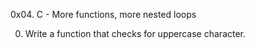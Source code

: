 0x04. C - More functions, more nested loops

0. Write a function that checks for uppercase character.

